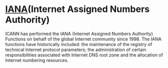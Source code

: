 # [IANA](https://www.iana.org)(Internet Assigned Numbers Authority)

ICANN has performed the IANA (Internet Assigned Numbers Authority) Functions on behalf of the global Internet community since 1998. The IANA functions have historically included: the maintenance of the registry of technical Internet protocol parameters; the administration of certain responsibilities associated with Internet DNS root zone and the allocation of Internet numbering resources.
